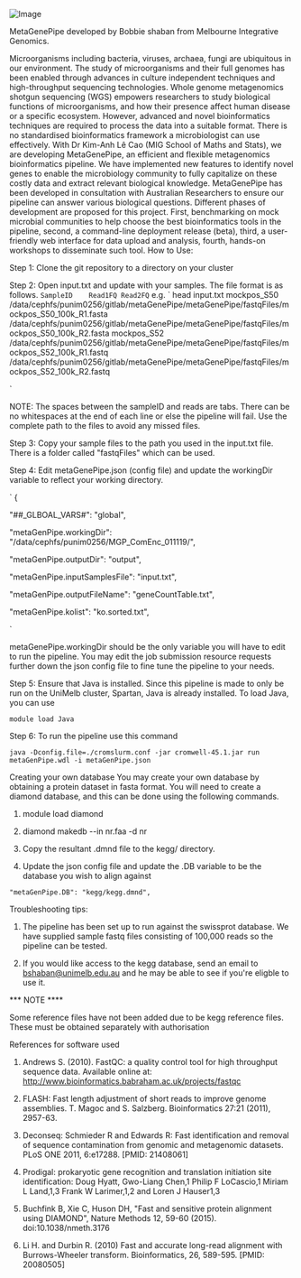 ![Image](../blob/master/logo/mgp_logo_cut.png?raw=true)

MetaGenePipe developed by Bobbie shaban from Melbourne Integrative Genomics.

Microorganisms including bacteria, viruses, archaea, fungi are ubiquitous in our environment. The study of microorganisms and their full genomes has been enabled through advances in culture independent techniques and high-throughput sequencing technologies. Whole genome metagenomics shotgun sequencing (WGS) empowers researchers to study biological functions of microorganisms, and how their presence affect human disease or a specific ecosystem. However, advanced and novel bioinformatics techniques are required to process the data into a suitable format. There is no standardised bioinformatics framework a microbiologist can use effectively.
With Dr Kim-Anh Lê Cao (MIG School of Maths and Stats), we are developing MetaGenePipe, an efficient and flexible metagenomics bioinformatics pipeline. We have implemented new features to identify novel genes to enable the microbiology community to fully capitalize on these costly data and extract relevant biological knowledge. MetaGenePipe has been developed in consultation with Australian Researchers to ensure our pipeline can answer various biological questions.
Different phases of development are proposed for this project. First, benchmarking on mock microbial communities to help choose the best bioinformatics tools in the pipeline, second, a command-line deployment release (beta), third, a user-friendly web interface for data upload and analysis, fourth, hands-on workshops to disseminate such tool.
How to Use:

Step 1:
Clone the git repository to a directory on your cluster

Step 2: 
Open input.txt and update with your samples. The file format is as follows.
`
SampleID    Read1FQ Read2FQ
`
e.g.
`
head input.txt
mockpos_S50     /data/cephfs/punim0256/gitlab/metaGenePipe/metaGenePipe/fastqFiles/mockpos_S50_100k_R1.fasta    /data/cephfs/punim0256/gitlab/metaGenePipe/metaGenePipe/fastqFiles/mockpos_S50_100k_R2.fasta
mockpos_S52     /data/cephfs/punim0256/gitlab/metaGenePipe/metaGenePipe/fastqFiles/mockpos_S52_100k_R1.fastq    /data/cephfs/punim0256/gitlab/metaGenePipe/metaGenePipe/fastqFiles/mockpos_S52_100k_R2.fastq

`

NOTE: The spaces between the sampleID and reads are tabs. There can be no whitespaces at the end of each line or else the pipeline will fail.
Use the complete path to the files to avoid any missed files.

Step 3:
Copy your sample files to the path you used in the input.txt file. There is a folder called "fastqFiles" which can be used. 

Step 4: 
Edit metaGenePipe.json (config file) and update the workingDir variable to reflect your working directory.

`
{

"##_GLBOAL_VARS#": "global",

  "metaGenPipe.workingDir": "/data/cephfs/punim0256/MGP_ComEnc_011119/",
  
  "metaGenPipe.outputDir": "output",
  
  "metaGenPipe.inputSamplesFile": "input.txt",
  
  "metaGenPipe.outputFileName": "geneCountTable.txt",
  
  "metaGenPipe.kolist": "ko.sorted.txt",
  
`

metaGenePipe.workingDir should be the only variable you will have to edit to run the pipeline. You may edit the job submission resource requests further down the json config file to fine tune the pipeline to your needs.

Step 5:
Ensure that Java is installed. Since this pipeline is made to only be run on the UniMelb cluster, Spartan, Java is already installed. To load Java, you can use

`
module load Java
`

Step 6:
To run the pipeline use this command

`
java -Dconfig.file=./cromslurm.conf -jar cromwell-45.1.jar run metaGenPipe.wdl -i metaGenPipe.json
`

Creating your own database
You may create your own database by obtaining a protein dataset in fasta format. You will need to create a diamond database, and this can be done using the following commands.

1) module load diamond

2) diamond makedb --in nr.faa -d nr

3) Copy the resultant .dmnd file to the kegg/ directory.

4) Update the json config file and update the .DB variable to be the database you wish to align against

`
"metaGenPipe.DB": "kegg/kegg.dmnd",
`

Troubleshooting tips:
1) The pipeline has been set up to run against the swissprot database. We have supplied sample fastq files consisting of 100,000 reads so the pipeline can be tested.

2) If you would like access to the kegg database, send an email to bshaban@unimelb.edu.au and he may be able to see if you're eligble to use it.

*** NOTE ****

Some reference files have not been added due to be kegg reference files. These must be obtained separately with authorisation

References for software used

1) Andrews S. (2010). FastQC: a quality control tool for high throughput sequence data. Available online at: http://www.bioinformatics.babraham.ac.uk/projects/fastqc

2) FLASH: Fast length adjustment of short reads to improve genome assemblies. T. Magoc and S. Salzberg. Bioinformatics 27:21 (2011), 2957-63.

3) Deconseq: Schmieder R and Edwards R: Fast identification and removal of sequence contamination from genomic and metagenomic datasets. PLoS ONE 2011, 6:e17288. [PMID: 21408061]

4) Prodigal: prokaryotic gene recognition and translation initiation site identification: Doug Hyatt, Gwo-Liang Chen,1 Philip F LoCascio,1 Miriam L Land,1,3 Frank W Larimer,1,2 and Loren J Hauser1,3

5) Buchfink B, Xie C, Huson DH, "Fast and sensitive protein alignment using DIAMOND", Nature Methods 12, 59-60 (2015). doi:10.1038/nmeth.3176

6) Li H. and Durbin R. (2010) Fast and accurate long-read alignment with Burrows-Wheeler transform. Bioinformatics, 26, 589-595. [PMID: 20080505]

